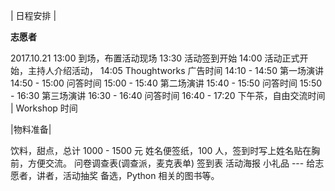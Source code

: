 | 日程安排 |


**志愿者**

2017.10.21 
13:00 到场，布置活动现场
13:30 活动签到开始
14:00 活动正式开始，主持人介绍活动，
14:05 Thoughtworks 广告时间
14:10 - 14:50 第一场演讲
14:50 - 15:00 问答时间
15:00 - 15:40 第二场演讲
15:40 - 15:50 问答时间
15:50 - 16:30 第三场演讲
16:30 - 16:40 问答时间
16:40 - 17:20 下午茶，自由交流时间 | Workshop 时间


|物料准备|

饮料，甜点，总计 1000 - 1500 元
姓名便签纸，100 人，签到时写上姓名贴在胸前，方便交流。
问卷调查表(调查派，麦克表单)
签到表
活动海报
小礼品 --- 给志愿者，讲者，活动抽奖
备选，Python 相关的图书等。